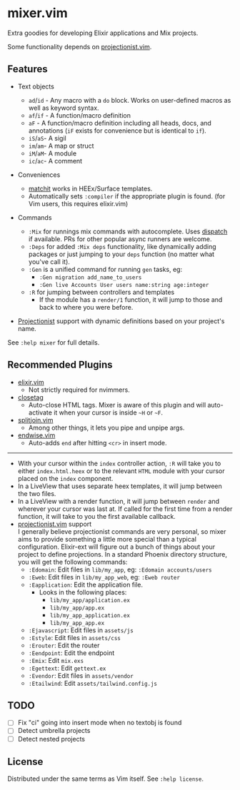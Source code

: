 # mixer.vim

Extra goodies for developing Elixir applications and Mix projects.

Some functionality depends on [projectionist.vim](https://github.com/tpope/vim-projectionist).

## Features

- Text objects
  - `ad`/`id` - Any macro with a `do` block.  Works on user-defined macros as
    well as keyword syntax.
  - `af`/`if` - A function/macro definition
  - `aF` - A function/macro definition including all heads, docs, and annotations (`iF` exists for convenience but is identical to `if`).
  - `iS`/`aS`- A sigil
  - `im`/`am`- A map or struct
  - `iM`/`aM`- A module
  - `ic`/`ac`- A comment

- Conveniences
  - [matchit](https://www.vim.org/scripts/script.php?script_id=39) works in
    HEEx/Surface templates.
  - Automatically sets `:compiler` if the appropriate plugin is found.  (for Vim
    users, this requires elixir.vim)

- Commands
  - `:Mix` for runnings mix commands with autocomplete.  Uses [dispatch](https://github.com/tpope/vim-dispatch)
    if available.  PRs for other popular async runners are welcome.
  - `:Deps` for added `:Mix deps` functionality, like dynamically adding
    packages or just jumping to your `deps` function (no matter what you've call it).
  - `:Gen` is a unified command for running `gen` tasks, eg:
    - `:Gen migration add_name_to_users`
    - `:Gen live Accounts User users name:string age:integer`
  - `:R` for jumping between controllers and templates
    - If the module has a `render/1` function, it will jump to those and back to
      where you were before.

- [Projectionist](https://github.com/tpope) support with dynamic definitions
  based on your project's name.

See `:help mixer` for full details.

## Recommended Plugins

- [elixir.vim](https://github.com/elixir-editors/vim-elixir)
  - Not strictly required for nvimmers.
- [closetag](https://github.com/alvan/vim-closetag)
  - Auto-close HTML tags.  Mixer is aware of this plugin and will auto-activate
    it when your cursor is inside `~H` or `~F`.
- [splitjoin.vim](https://github.com/AndrewRadev/splitjoin.vim)
  - Among other things, it lets you pipe and unpipe args.
- [endwise.vim](https://github.com/tpope/vim-endwise)
  - Auto-adds `end` after hitting `<cr>` in insert mode.

-------------------
  - With your cursor within the `index` controller action, `:R` will take you to
    either `index.html.heex` or to the relevant `HTML` module with your cursor
    placed on the `index` component.
  - In a LiveView that uses separate heex templates, it will jump between the
    two files.
  - In a LiveView with a render function, it will jump between `render` and
    wherever your cursor was last at.  If called for the first time from a render
    function, it will take to you the first available callback.
- [projectionist.vim](https://github.com/tpope/vim-projectionist) support\
  I generally believe projectionist commands are very personal, so mixer
  aims to provide something a little more special than a typical configuration.
  Elixir-ext will figure out a bunch of things about your
  project to define projections.  In a standard Phoenix directory structure,
  you will get the following commands:
  - `:Edomain`: Edit files in `lib/my_app`, eg: `:Edomain accounts/users`
  - `:Eweb`: Edit files in `lib/my_app_web`, eg: `:Eweb router`
  - `:Eapplication`: Edit the application file.
    - Looks in the following places:
      - `lib/my_app/application.ex`
      - `lib/my_app/app.ex`
      - `lib/my_app_application.ex`
      - `lib/my_app_app.ex`
  - `:Ejavascript`: Edit files in `assets/js`
  - `:Estyle`: Edit files in `assets/css`
  - `:Erouter`: Edit the router
  - `:Eendpoint`: Edit the endpoint
  - `:Emix`: Edit `mix.exs`
  - `:Egettext`: Edit `gettext.ex`
  - `:Evendor`: Edit files in `assets/vendor`
  - `:Etailwind`: Edit `assets/tailwind.config.js`

## TODO
- [ ] Fix "ci" going into insert mode when no textobj is found
- [ ] Detect umbrella projects
- [ ] Detect nested projects

## License

Distributed under the same terms as Vim itself. See `:help license`.
